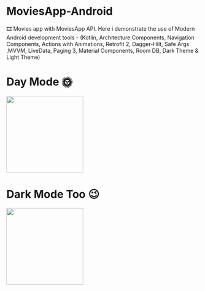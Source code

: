 # MoviesApp-Android

🎞 Movies app with MoviesApp API. Here i demonstrate the use of Modern Android 
development tools - (Kotlin, Architecture Components,
Navigation Components,
Actions with Animations, Retrofit 2,
Dagger-Hilt, Safe Args ,MVVM,
LiveData, Paging 3,
Material Components, Room DB,
Dark Theme & Light Theme)

# Day Mode 🌞

<img src="https://user-images.githubusercontent.com/25154589/119812745-18b29d80-bf06-11eb-9742-f7a4067707ec.png" width="200" />


# Dark Mode Too 😉

<img src="https://user-images.githubusercontent.com/25154589/119813053-73e49000-bf06-11eb-972c-ce15d42f7896.png" width="200" />



